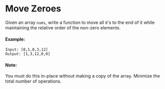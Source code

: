 # Move Zeroes


Given an array `nums`, write a function to move all `0`'s to the end of it while maintaining the relative order of the non-zero elements.

#### Example:

```
Input: [0,1,0,3,12]
Output: [1,3,12,0,0]
```

#### Note:

You must do this in-place without making a copy of the array.
Minimize the total number of operations.